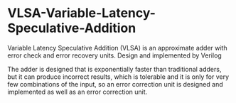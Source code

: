 # VLSA-Variable-Latency-Speculative-Addition
Variable Latency Speculative Addition (VLSA) is an approximate adder with error check and error recovery units. Design and implemented by Verilog


The adder is designed that is exponentially faster than traditional adders, but it can produce incorrect results, which is tolerable and it is only for very few combinations of the input, so an error correction unit is designed and implemented as well as an error correction unit.
